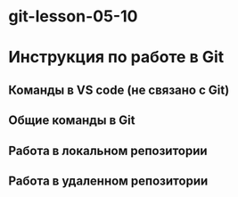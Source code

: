 # git-lesson-05-10

# Инструкция по работе в Git

## Команды в VS code (не связано с Git)

## Общие команды в Git

## Работа в локальном репозитории

## Работа в удаленном репозитории
